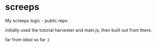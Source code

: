 # screeps
My screeps logic - public repo

initially used the tutorial harvester and main.js, then built out from there.

far from ideal so far :)

